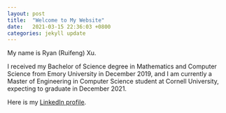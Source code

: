 ```yaml
---
layout: post
title:  "Welcome to My Website"
date:   2021-03-15 22:36:03 +0800
categories: jekyll update
---
```

My name is Ryan (Ruifeng) Xu.

I received my Bachelor of Science degree in Mathematics and Computer Science from Emory University in December 2019, and I am currently a Master of Engineering in Computer Science student at Cornell University, expecting to graduate in December 2021.

Here is my [LinkedIn profile](https://www.linkedin.com/in/ryan-ruifeng-xu-a13842173/).
